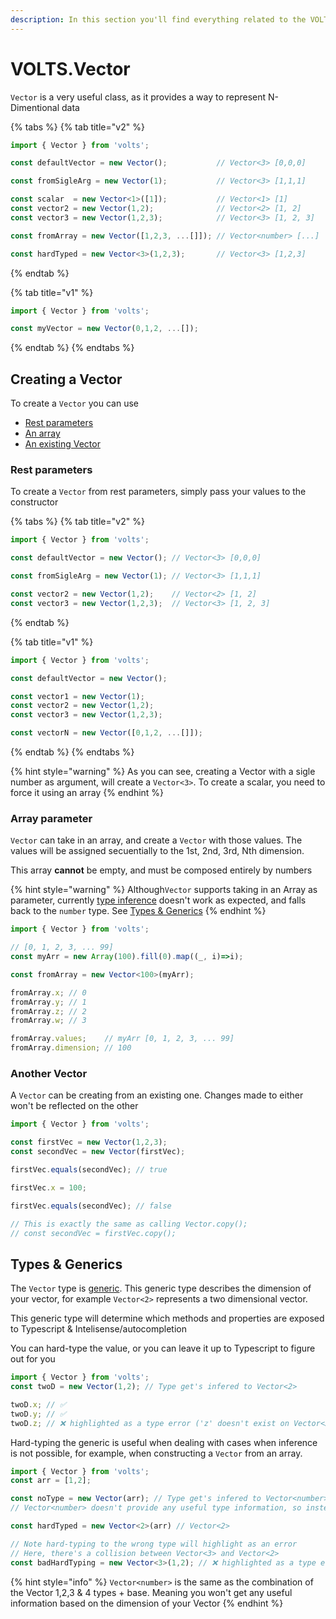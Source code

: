 ```yaml
---
description: In this section you'll find everything related to the VOLTS.Vector class
---
```


# VOLTS.Vector

`Vector` is a very useful class, as it provides a way to represent N-Dimentional data

{% tabs %}
{% tab title="v2" %}
```typescript
import { Vector } from 'volts';

const defaultVector = new Vector();           // Vector<3> [0,0,0]

const fromSigleArg = new Vector(1);           // Vector<3> [1,1,1]

const scalar  = new Vector<1>([1]);           // Vector<1> [1]
const vector2 = new Vector(1,2);              // Vector<2> [1, 2]
const vector3 = new Vector(1,2,3);            // Vector<3> [1, 2, 3]

const fromArray = new Vector([1,2,3, ...[]]); // Vector<number> [...]

const hardTyped = new Vector<3>(1,2,3);       // Vector<3> [1,2,3]
```
{% endtab %}

{% tab title="v1" %}
```typescript
import { Vector } from 'volts';

const myVector = new Vector(0,1,2, ...[]);
```
{% endtab %}
{% endtabs %}

## Creating a Vector

To create a `Vector` you can use

* [Rest parameters](vector.md#rest-parameters)
* [An array](vector.md#array-parameter)
* [An existing Vector](vector.md#another-vector)

### Rest parameters

To create a `Vector` from rest parameters, simply pass your values to the constructor

{% tabs %}
{% tab title="v2" %}
```typescript
import { Vector } from 'volts';

const defaultVector = new Vector(); // Vector<3> [0,0,0]

const fromSigleArg = new Vector(1); // Vector<3> [1,1,1]

const vector2 = new Vector(1,2);    // Vector<2> [1, 2]
const vector3 = new Vector(1,2,3);  // Vector<3> [1, 2, 3]
```
{% endtab %}

{% tab title="v1" %}
```typescript
import { Vector } from 'volts';

const defaultVector = new Vector();

const vector1 = new Vector(1);
const vector2 = new Vector(1,2);
const vector3 = new Vector(1,2,3);

const vectorN = new Vector([0,1,2, ...[]]);
```
{% endtab %}
{% endtabs %}

{% hint style="warning" %}
As you can see, creating a Vector with a sigle number as argument, will create a `Vector<3>`. To create a scalar, you need to force it using an array
{% endhint %}

### Array parameter

`Vector` can take in an array, and create a `Vector` with those values. The values will be assigned secuentially to the 1st, 2nd, 3rd, Nth dimension.

This array **cannot** be empty, and must be composed entirely by numbers

{% hint style="warning" %}
Although`Vector` supports taking in an Array as parameter, currently [type inference](vector.md#types-and-generics) doesn't work as expected, and falls back to the `number` type. See [Types & Generics](vector.md#types-and-generics)
{% endhint %}

```typescript
import { Vector } from 'volts';

// [0, 1, 2, 3, ... 99]
const myArr = new Array(100).fill(0).map((_, i)=>i);

const fromArray = new Vector<100>(myArr);

fromArray.x; // 0
fromArray.y; // 1
fromArray.z; // 2
fromArray.w; // 3

fromArray.values;    // myArr [0, 1, 2, 3, ... 99]
fromArray.dimension; // 100
```

### Another Vector

A `Vector` can be creating from an existing one. Changes made to either won't be reflected on the other

```typescript
import { Vector } from 'volts';

const firstVec = new Vector(1,2,3);
const secondVec = new Vector(firstVec);

firstVec.equals(secondVec); // true

firstVec.x = 100;

firstVec.equals(secondVec); // false

// This is exactly the same as calling Vector.copy();
// const secondVec = firstVec.copy();
```

## Types & Generics

The `Vector` type is [generic](https://www.typescriptlang.org/docs/handbook/2/generics.html). This generic type describes the dimension of your vector, for example `Vector<2>` represents a two dimensional vector.

This generic type will determine which methods and properties are exposed to Typescript & Intelisense/autocompletion

You can hard-type the value, or you can leave it up to Typescript to figure out for you

```typescript
import { Vector } from 'volts';
const twoD = new Vector(1,2); // Type get's infered to Vector<2>

twoD.x; // ✅
twoD.y; // ✅
twoD.z; // ❌ highlighted as a type error ('z' doesn't exist on Vector<2>)
```

Hard-typing the generic is useful when dealing with cases when inference is not possible, for example, when constructing a `Vector` from an array.

```typescript
import { Vector } from 'volts';
const arr = [1,2];

const noType = new Vector(arr); // Type get's infered to Vector<number>
// Vector<number> doesn't provide any useful type information, so instead 👇

const hardTyped = new Vector<2>(arr) // Vector<2>

// Note hard-typing to the wrong type will highlight as an error
// Here, there's a collision between Vector<3> and Vector<2>
const badHardTyping = new Vector<3>(1,2); // ❌ highlighted as a type error
```

{% hint style="info" %}
`Vector<number>` is the same as the combination of the Vector 1,2,3 & 4 types + base. Meaning you won't get any useful information based on the dimension of your Vector
{% endhint %}

 


